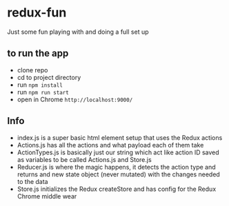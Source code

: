# redux-fun
 
Just some fun playing with and doing a full set up

## to run the app
- clone repo
- cd to project directory
- run `npm install`
- run `npm run start`
- open in Chrome `http://localhost:9000/`

## Info 

- index.js is a super basic html element setup that uses the Redux actions
- Actions.js has all the actions and what payload each of them take
- ActionTypes.js is basically just our string which act like action ID saved as variables to be called Actions.js and Store.js
- Reducer.js is where the magic happens, it detects the action type and returns and new state object (never mutated) with the changes needed to the data
- Store.js initializes the Redux createStore and has config for the Redux Chrome middle wear